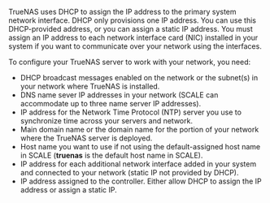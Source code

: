 &NewLine;

TrueNAS uses DHCP to assign the IP address to the primary system network interface. DHCP only provisions one IP address.
You can use this DHCP-provided address, or you can assign a static IP address.
You must assign an IP address to each network interface card (NIC) installed in your system if you want to communicate over your network using the interfaces.

To configure your TrueNAS server to work with your network, you need:

* DHCP broadcast messages enabled on the network or the subnet(s) in your network where TrueNAS is installed.
* DNS name sever IP addresses in your network (SCALE can accommodate up to three name server IP addresses).
* IP address for the Network Time Protocol (NTP) server you use to synchronize time across your servers and network.
* Main domain name or the domain name for the portion of your network where the TrueNAS server is deployed.
* Host name you want to use if not using the default-assigned host name in SCALE (**truenas** is the default host name in SCALE).
* IP address for each additional network interface added in your system and connected to your network (static IP not provided by DHCP).
* IP address assigned to the controller.
  Either allow DHCP to assign the IP address or assign a static IP.
